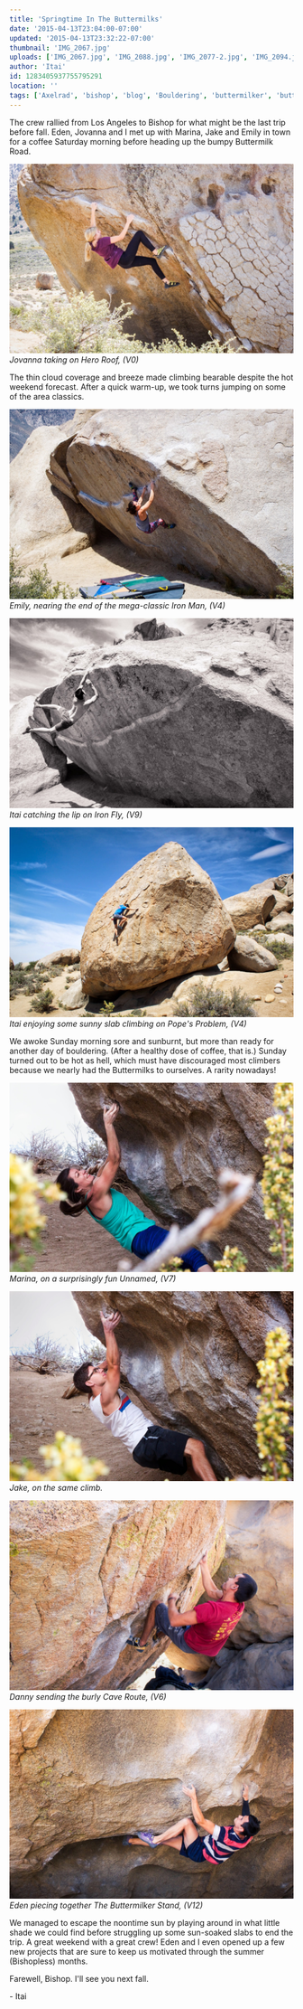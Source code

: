 ```yaml
---
title: 'Springtime In The Buttermilks'
date: '2015-04-13T23:04:00-07:00'
updated: '2015-04-13T23:32:22-07:00'
thumbnail: 'IMG_2067.jpg'
uploads: ['IMG_2067.jpg', 'IMG_2088.jpg', 'IMG_2077-2.jpg', 'IMG_2094.jpg', 'IMG_2116.jpg', 'IMG_2117.jpg', 'IMG_2105.jpg', 'IMG_2169.jpg']
author: 'Itai'
id: 1283405937755795291
location: ''
tags: ['Axelrad', 'bishop', 'blog', 'Bouldering', 'buttermilker', 'buttermilks', 'California', 'Climbing', 'Eden', 'Five', 'Five Ten', 'granite', 'highball', 'hot', 'Itai', 'Photo']
---
```


The crew rallied from Los Angeles to Bishop for what might be the last trip before fall. Eden, Jovanna and I met up with Marina, Jake and Emily in town for a coffee Saturday morning before heading up the bumpy Buttermilk Road.

![image alt](uploads/IMG_2067.jpg)*Jovanna taking on Hero Roof, (V0)*

The thin cloud coverage and breeze made climbing bearable despite the hot weekend forecast. After a quick warm-up, we took turns jumping on some of the area classics.

![image alt](uploads/IMG_2088.jpg)*Emily, nearing the end of the mega-classic Iron Man, (V4)*

![image alt](uploads/IMG_2077-2.jpg)*Itai catching the lip on Iron Fly, (V9)*

![image alt](uploads/IMG_2094.jpg)*Itai enjoying some sunny slab climbing on Pope's Problem, (V4)*

We awoke Sunday morning sore and sunburnt, but more than ready for another day of bouldering. (After a healthy dose of coffee, that is.) Sunday turned out to be hot as hell, which must have discouraged most climbers because we nearly had the Buttermilks to ourselves. A rarity nowadays!

![image alt](uploads/IMG_2116.jpg)*Marina, on a surprisingly fun Unnamed, (V7)*

![image alt](uploads/IMG_2117.jpg)*Jake, on the same climb.*

![image alt](uploads/IMG_2105.jpg)*Danny sending the burly Cave Route, (V6)*

![image alt](uploads/IMG_2169.jpg)*Eden piecing together The Buttermilker Stand, (V12)*

We managed to escape the noontime sun by playing around in what little shade we could find before struggling up some sun-soaked slabs to end the trip. A great weekend with a great crew! Eden and I even opened up a few new projects that are sure to keep us motivated through the summer (Bishopless) months.

Farewell, Bishop. I'll see you next fall.

\- Itai
